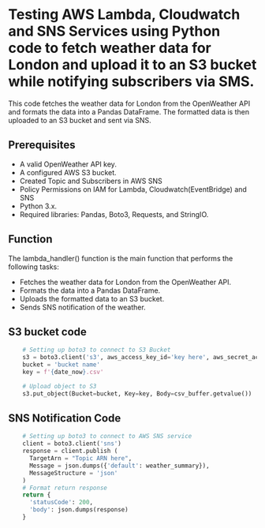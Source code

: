 # Testing AWS Lambda, Cloudwatch and SNS Services using Python code to fetch weather data for London and upload it to an S3 bucket while notifying subscribers via SMS.

 This code fetches the weather data for London from the OpenWeather API and formats the data into a Pandas DataFrame. The formatted data is then uploaded to an S3 bucket and sent via SNS.

## Prerequisites
- A valid OpenWeather API key.
- A configured AWS S3 bucket.
- Created Topic and Subscribers in AWS SNS
- Policy Permissions on IAM for Lambda, Cloudwatch(EventBridge) and SNS
- Python 3.x.
- Required libraries: Pandas, Boto3, Requests, and StringIO.


## Function
The lambda_handler() function is the main function that performs the following tasks:

- Fetches the weather data for London from the OpenWeather API.
- Formats the data into a Pandas DataFrame.
- Uploads the formatted data to an S3 bucket.
- Sends SNS notification of the weather.

## S3 bucket code

```python
    # Setting up boto3 to connect to S3 Bucket
    s3 = boto3.client('s3', aws_access_key_id='key here', aws_secret_access_key='secret key here')
    bucket = 'bucket name'
    key = f'{date_now}.csv'

    # Upload object to S3
    s3.put_object(Bucket=bucket, Key=key, Body=csv_buffer.getvalue())
```

## SNS Notification Code

```python
    # Setting up boto3 to connect to AWS SNS service
    client = boto3.client('sns')
    response = client.publish (
      TargetArn = "Topic ARN here",
      Message = json.dumps({'default': weather_summary}),
      MessageStructure = 'json'
    )
    # Format return response
    return {
      'statusCode': 200,
      'body': json.dumps(response)
    }

```

